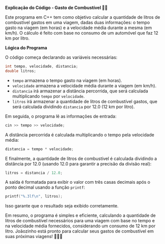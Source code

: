 **Explicação do Código - Gasto de Combustível 🚗⛽**

Este programa em C++ tem como objetivo calcular a quantidade de litros de combustível gastos em uma viagem, dadas duas informações: o tempo gasto na viagem (em horas) e a velocidade média durante a mesma (em km/h). O cálculo é feito com base no consumo de um automóvel que faz 12 km por litro.

**Lógica do Programa**

O código começa declarando as variáveis necessárias:

```cpp
int tempo, velocidade, distancia;
double litros;
```

- `tempo` armazena o tempo gasto na viagem (em horas).
- `velocidade` armazena a velocidade média durante a viagem (em km/h).
- `distancia` irá armazenar a distância percorrida, que será calculada multiplicando `tempo` por `velocidade`.
- `litros` irá armazenar a quantidade de litros de combustível gastos, que será calculada dividindo `distancia` por 12.0 (12 km por litro).

Em seguida, o programa lê as informações de entrada:

```cpp
cin >> tempo >> velocidade;
```

A distância percorrida é calculada multiplicando o tempo pela velocidade média:

```cpp
distancia = tempo * velocidade;
```

E finalmente, a quantidade de litros de combustível é calculada dividindo a distância por 12.0 (usando 12.0 para garantir a precisão da divisão real):

```cpp
litros = distancia / 12.0;
```

A saída é formatada para exibir o valor com três casas decimais após o ponto decimal usando a função `printf`:

```cpp
printf("%.3lf\n", litros);
```

Isso garante que o resultado seja exibido corretamente.

Em resumo, o programa é simples e eficiente, calculando a quantidade de litros de combustível necessários para uma viagem com base no tempo e na velocidade média fornecidos, considerando um consumo de 12 km por litro. Joãozinho está pronto para calcular seus gastos de combustível em suas próximas viagens! 🚗💨⛽